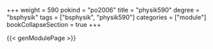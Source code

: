 +++
weight = 590
pokind = "po2006"
title = "physik590"
degree = "bsphysik"
tags = ["bsphysik", "physik590"]
categories = ["module"]
bookCollapseSection = true
+++

{{< genModulePage >}}
